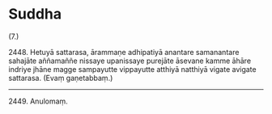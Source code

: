 # Suddha

(7.)

2448\. Hetuyā sattarasa, ārammaṇe adhipatiyā anantare samanantare sahajāte aññamaññe nissaye upanissaye purejāte āsevane kamme āhāre indriye jhāne magge sampayutte vippayutte atthiyā natthiyā vigate avigate sattarasa. (Evaṃ gaṇetabbaṃ.)

---

2449\. Anulomaṃ.
